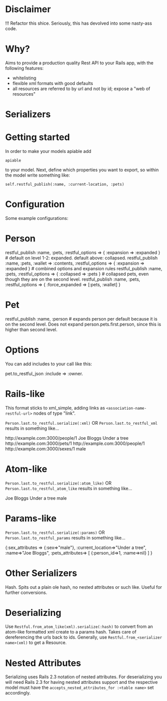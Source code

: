 # Disclaimer

!!! Refactor this shice. Seriously, this has devolved into some nasty-ass code. 

# Why?

Aims to provide a production quality Rest API to your Rails app, with the following features:

  * whitelisting
  * flexible xml formats with good defaults
  * all resources are referred to by url and not by id; expose a "web of resources"
  
# Serializers

Getting started
============================
In order to make your models apiable add

`apiable`

to your model. Next, define which properties you want to export, so within the model write something like:

`self.restful_publish(:name, :current-location, :pets)`

Configuration
=============

Some example configurations:

# Person
restful_publish :name, :pets, :restful_options => { :expansion => :expanded } # default on level 1-2: expanded. default above: collapsed. 
restful_publish :name, :pets, :wallet => :contents, :restful_options => { :expansion => :expanded } # combined options and expansion rules
restful_publish :name, :pets, :restful_options => { :collapsed => :pets } # collapsed pets, even though they are on the second level. 
restful_publish :name, :pets, :restful_options => { :force_expanded => [:pets, :wallet] }

# Pet
restful_publish :name, :person # expands person per default because it is on the second level. Does not expand person.pets.first.person, since this is higher than second level.

Options
=======

You can add includes to your call like this: 

pet.to_restful_json :include => :owner. 

Rails-like
==========

This format sticks to xml_simple, adding links as `<association-name-restful-url>` nodes of type "link".


`Person.last.to_restful.serialize(:xml)` OR
`Person.last.to_restful_xml` results in something like...

  <?xml version="1.0" encoding="UTF-8"?>
  <person>
    <restful-url type="link">http://example.com:3000/people/1</restful-url>
    <name>Joe Bloggs</name>
    <current-location>Under a tree</current-location>
    <pets type="array">
      <pet>
        <restful-url type="link">http://example.com:3000/pets/1</restful-url>
        <person-restful-url type="link">http://example.com:3000/people/1</person-restful-url>
        <name nil="true"></name>
      </pet>
    </pets>
    <sex>
      <restful-url type="link">http://example.com:3000/sexes/1</restful-url>
      <sex>male</sex>
    </sex>
  </person>
  

Atom-like
=========

`Person.last.to_restful.serialize(:atom_like)` OR
`Person.last.to_restful_atom_like` results in something like...

  <?xml version="1.0" encoding="UTF-8"?>
  <person xml:base="http://example.com:3000">
    <link rel="self" href="/people/1"/>
    <name>Joe Bloggs</name>
    <current-location>Under a tree</current-location>
    <pets>
      <pet>
        <link rel="self" href="/pets/1"/>
        <link rel="person_id" href="/people/1"/>
        <name></name>
      </pet>
    </pets>
    <sex>
      <link rel="self" href="/sexes/1"/>
      <sex>male</sex>
    </sex>
  </person>
  
Params-like
===========

`Person.last.to_restful.serialize(:params)` OR
`Person.last.to_restful_params` results in something like...

  {:sex_attributes => {:sex=>"male"},
   :current_location=>"Under a tree",
   :name=>"Joe Bloggs",
   :pets_attributes=> [ {:person_id=>1, :name=>nil} ] 
  }
  
Other Serializers
=================

Hash. Spits out a plain ole hash, no nested attributes or such like. Useful for further conversions. 

Deserializing
=============

Use `Restful.from_atom_like(xml).serialize(:hash)` to convert from an atom-like formatted xml create to a params hash. Takes care of dereferencing the urls back to ids. Generally, use `Restful.from_<serializer name>(xml)` to get a Resource.

Nested Attributes
=================
Serializing uses Rails 2.3 notation of nested attributes. For deserializing you will need Rails 2.3 for having nested attributes support and the respective model must have the 
`accepts_nested_attributes_for :<table name>` set accordingly.